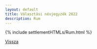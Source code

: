 ```yaml
---
layout: default
title: Választási névjegyzék 2022
description: Rum
---
```


{% include settlementHTMLs/Rum.html %}

[Vissza](../)